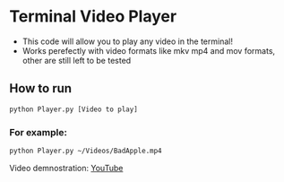 # Terminal Video Player

- This code will allow you to play any video in the terminal!
- Works perefectly with video formats like mkv mp4 and mov formats, other are still left to be tested

## How to run

```bash
python Player.py [Video to play]
```

### For example:

```bash
python Player.py ~/Videos/BadApple.mp4
```

Video demnostration: [YouTube](https://youtu.be/VCnXks2tUrY)
